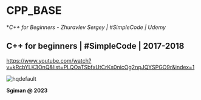 # CPP_BASE

**C++ for Beginners  - Zhuravlev Sergey | #SimpleCode | Udemy*

## C++ for beginners |  #SimpleCode | 2017-2018

https://www.youtube.com/watch?v=kRcbYLK3OnQ&list=PLQOaTSbfxUtCrKs0nicOg2npJQYSPGO9r&index=1

![hqdefault](https://github.com/sgiman/CPP_BASE/assets/7030369/2808c128-26fa-44c3-ada0-8bc83cdbe096)



**Sgiman @ 2023**
